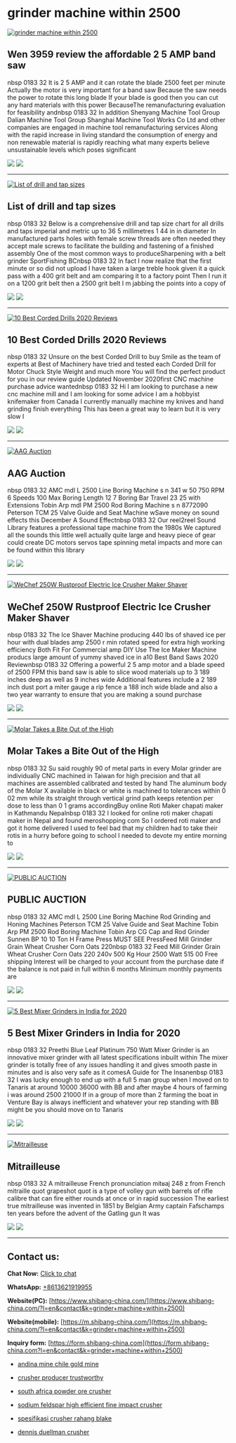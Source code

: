 # grinder machine within 2500

<a href="https://swt.shibang-china.com/?l=en&img&k=grinder+machine+within+2500" target="_blank">![grinder machine within 2500](http://static.shibang-china.com/all-800x300/34.jpg)</a>

## Wen 3959 review the affordable 2 5 AMP band saw
nbsp 0183 32 It is 2 5 AMP and it can rotate the blade 2500 feet per minute Actually the motor is very important for a band saw Because the saw needs the power to rotate this long blade If your blade is good then you can cut any hard materials with this power BecauseThe remanufacturing evaluation for feasibility andnbsp 0183 32 In addition Shenyang Machine Tool Group Dalian Machine Tool Group Shanghai Machine Tool Works Co Ltd and other companies are engaged in machine tool remanufacturing services Along with the rapid increase in living standard the consumption of energy and non renewable material is rapidly reaching what many experts believe unsustainable levels which poses significant


<a href="https://whatsapp.shibangsoft.com/WhatsApp.php" target="_blank" title="WhatsApp">![](http://static.shibang-china.com/icon/whatsapp.png)</a> <a href="https://swt.shibang-china.com/?l=en&icon&k=grinder+machine+within+2500" target="_blank">![](http://static.shibang-china.com/icon/chat-en.png)</a>

---

<a href="https://swt.shibang-china.com/?l=en&img&k=grinder+machine+within+2500" target="_blank">![List of drill and tap sizes](http://static.shibang-china.com/all-800x300/1298.jpg)</a>

## List of drill and tap sizes
nbsp 0183 32 Below is a comprehensive drill and tap size chart for all drills and taps imperial and metric up to 36 5 millimetres 1 44 in in diameter In manufactured parts holes with female screw threads are often needed they accept male screws to facilitate the building and fastening of a finished assembly One of the most common ways to produceSharpening with a belt grinder SportFishing BCnbsp 0183 32 In fact I now realize that the first minute or so did not upload I have taken a large treble hook given it a quick pass with a 400 grit belt and am comparing it to a factory point Then I run it on a 1200 grit belt then a 2500 grit belt I m jabbing the points into a copy of


<a href="https://whatsapp.shibangsoft.com/WhatsApp.php" target="_blank" title="WhatsApp">![](http://static.shibang-china.com/icon/whatsapp.png)</a> <a href="https://swt.shibang-china.com/?l=en&icon&k=grinder+machine+within+2500" target="_blank">![](http://static.shibang-china.com/icon/chat-en.png)</a>

---

<a href="https://swt.shibang-china.com/?l=en&img&k=grinder+machine+within+2500" target="_blank">![10 Best Corded Drills 2020 Reviews](http://static.shibang-china.com/all-800x300/854.jpg)</a>

## 10 Best Corded Drills 2020 Reviews
nbsp 0183 32 Unsure on the best Corded Drill to buy Smile as the team of experts at Best of Machinery have tried and tested each Corded Drill for Motor Chuck Style Weight and much more You will find the perfect product for you in our review guide Updated November 2020first CNC machine purchase advice wantednbsp 0183 32 Hi I am looking to purchase a new cnc machine mill and I am looking for some advice I am a hobbyist knifemaker from Canada I currently manually machine my knives and hand grinding finish everything This has been a great way to learn but it is very slow I


<a href="https://whatsapp.shibangsoft.com/WhatsApp.php" target="_blank" title="WhatsApp">![](http://static.shibang-china.com/icon/whatsapp.png)</a> <a href="https://swt.shibang-china.com/?l=en&icon&k=grinder+machine+within+2500" target="_blank">![](http://static.shibang-china.com/icon/chat-en.png)</a>

---

<a href="https://swt.shibang-china.com/?l=en&img&k=grinder+machine+within+2500" target="_blank">![AAG Auction](http://static.shibang-china.com/all-800x300/468.jpg)</a>

## AAG Auction
nbsp 0183 32 AMC mdl L 2500 Line Boring Machine s n 341 w 50 750 RPM 6 Speeds 100 Max Boring Length 12 7 Boring Bar Travel 23 25 with Extensions Tobin Arp mdl PM 2500 Rod Boring Machine s n 8772090 Peterson TCM 25 Valve Guide and Seat Machine wSave money on sound effects this December A Sound Effectnbsp 0183 32 Our reel2reel Sound Library features a professional tape machine from the 1980s We captured all the sounds this little well actually quite large and heavy piece of gear could create DC motors servos tape spinning metal impacts and more can be found within this library


<a href="https://whatsapp.shibangsoft.com/WhatsApp.php" target="_blank" title="WhatsApp">![](http://static.shibang-china.com/icon/whatsapp.png)</a> <a href="https://swt.shibang-china.com/?l=en&icon&k=grinder+machine+within+2500" target="_blank">![](http://static.shibang-china.com/icon/chat-en.png)</a>

---

<a href="https://swt.shibang-china.com/?l=en&img&k=grinder+machine+within+2500" target="_blank">![WeChef 250W Rustproof Electric Ice Crusher Maker Shaver](http://static.shibang-china.com/all-800x300/296.jpg)</a>

## WeChef 250W Rustproof Electric Ice Crusher Maker Shaver
nbsp 0183 32 The Ice Shaver Machine producing 440 lbs of shaved ice per hour with dual blades amp 2500 r min rotated speed for extra high working efficiency Both Fit For Commercial amp DIY Use The Ice Maker Machine producs large amount of yummy shaved ice in a10 Best Band Saws 2020 Reviewnbsp 0183 32 Offering a powerful 2 5 amp motor and a blade speed of 2500 FPM this band saw is able to slice wood materials up to 3 189 inches deep as well as 9 inches wide Additional features include a 2 189 inch dust port a miter gauge a rip fence a 188 inch wide blade and also a two year warranty to ensure that you are making a sound purchase


<a href="https://whatsapp.shibangsoft.com/WhatsApp.php" target="_blank" title="WhatsApp">![](http://static.shibang-china.com/icon/whatsapp.png)</a> <a href="https://swt.shibang-china.com/?l=en&icon&k=grinder+machine+within+2500" target="_blank">![](http://static.shibang-china.com/icon/chat-en.png)</a>

---

<a href="https://swt.shibang-china.com/?l=en&img&k=grinder+machine+within+2500" target="_blank">![Molar Takes a Bite Out of the High](http://static.shibang-china.com/all-800x300/998.jpg)</a>

## Molar Takes a Bite Out of the High
nbsp 0183 32 Su said roughly 90 of metal parts in every Molar grinder are individually CNC machined in Taiwan for high precision and that all machines are assembled calibrated and tested by hand The aluminum body of the Molar X available in black or white is machined to tolerances within 0 02 mm while its straight through vertical grind path keeps retention per dose to less than 0 1 grams accordingBuy online Roti Maker chapati maker in Kathmandu Nepalnbsp 0183 32 I looked for online roti maker chapati maker in Nepal and found meroshopping com So I ordered roti maker and got it home delivered I used to feel bad that my children had to take their rotis in a hurry before going to school I needed to devote my entire morning to


<a href="https://whatsapp.shibangsoft.com/WhatsApp.php" target="_blank" title="WhatsApp">![](http://static.shibang-china.com/icon/whatsapp.png)</a> <a href="https://swt.shibang-china.com/?l=en&icon&k=grinder+machine+within+2500" target="_blank">![](http://static.shibang-china.com/icon/chat-en.png)</a>

---

<a href="https://swt.shibang-china.com/?l=en&img&k=grinder+machine+within+2500" target="_blank">![PUBLIC AUCTION](http://static.shibang-china.com/all-800x300/86.jpg)</a>

## PUBLIC AUCTION
nbsp 0183 32 AMC mdl L 2500 Line Boring Machine Rod Grinding and Honing Machines Peterson TCM 25 Valve Guide and Seat Machine Tobin Arp PM 2500 Rod Boring Machine Tobin Arp CG Cap and Rod Grinder Sunnen BP 10 10 Ton H Frame Press MUST SEE PressFeed Mill Grinder Grain Wheat Crusher Corn Oats 220nbsp 0183 32 Feed Mill Grinder Grain Wheat Crusher Corn Oats 220 240v 500 Kg Hour 2500 Watt 515 00 Free shipping Interest will be charged to your account from the purchase date if the balance is not paid in full within 6 months Minimum monthly payments are


<a href="https://whatsapp.shibangsoft.com/WhatsApp.php" target="_blank" title="WhatsApp">![](http://static.shibang-china.com/icon/whatsapp.png)</a> <a href="https://swt.shibang-china.com/?l=en&icon&k=grinder+machine+within+2500" target="_blank">![](http://static.shibang-china.com/icon/chat-en.png)</a>

---

<a href="https://swt.shibang-china.com/?l=en&img&k=grinder+machine+within+2500" target="_blank">![5 Best Mixer Grinders in India for 2020](http://static.shibang-china.com/all-800x300/1150.jpg)</a>

## 5 Best Mixer Grinders in India for 2020
nbsp 0183 32 Preethi Blue Leaf Platinum 750 Watt Mixer Grinder is an innovative mixer grinder with all latest specifications inbuilt within The mixer grinder is totally free of any issues handling it and gives smooth paste in minutes and is also very safe as it comesA Guide for The Insanenbsp 0183 32 I was lucky enough to end up with a full 5 man group when I moved on to Tanaris at around 10000 36000 with BB and after maybe 4 hours of farming i was around 2500 21000 If in a group of more than 2 farming the boat in Venture Bay is always inefficient and whatever your rep standing with BB might be you should move on to Tanaris


<a href="https://whatsapp.shibangsoft.com/WhatsApp.php" target="_blank" title="WhatsApp">![](http://static.shibang-china.com/icon/whatsapp.png)</a> <a href="https://swt.shibang-china.com/?l=en&icon&k=grinder+machine+within+2500" target="_blank">![](http://static.shibang-china.com/icon/chat-en.png)</a>

---

<a href="https://swt.shibang-china.com/?l=en&img&k=grinder+machine+within+2500" target="_blank">![Mitrailleuse](http://static.shibang-china.com/all-800x300/672.jpg)</a>

## Mitrailleuse
nbsp 0183 32 A mitrailleuse French pronunciation mitʁaj 248 z from French mitraille quot grapeshot quot is a type of volley gun with barrels of rifle calibre that can fire either rounds at once or in rapid succession The earliest true mitrailleuse was invented in 1851 by Belgian Army captain Fafschamps ten years before the advent of the Gatling gun It was

<a href="https://whatsapp.shibangsoft.com/WhatsApp.php" target="_blank" title="WhatsApp">![](http://static.shibang-china.com/icon/whatsapp.png)</a> <a href="https://swt.shibang-china.com/?l=en&icon&k=grinder+machine+within+2500" target="_blank">![](http://static.shibang-china.com/icon/chat-en.png)</a>

---
## Contact us:

**Chat Now:** [Click to chat](https://swt.shibang-china.com?l=en&contact&k=grinder+machine+within+2500)

**WhatsApp:**  [+8613621919955](https://whatsapp.shibangsoft.com/WhatsApp.php)

**Website(PC):** [https://www.shibang-china.com/](https://www.shibang-china.com/?l=en&contact&k=grinder+machine+within+2500)

**Website(mobile):** [https://m.shibang-china.com/](https://m.shibang-china.com/?l=en&contact&k=grinder+machine+within+2500)

**Inquiry form:** [https://form.shibang-china.com](https://form.shibang-china.com?l=en&contact&k=grinder+machine+within+2500)

* [andina mine chile gold mine](../165/andina%20mine%20chile%20gold%20mine.md)

* [crusher producer trustworthy](../169/crusher%20producer%20trustworthy.md)

* [south africa powder ore crusher](../168/south%20africa%20powder%20ore%20crusher.md)

* [sodium feldspar high efficient fine impact crusher](../170/sodium%20feldspar%20high%20efficient%20fine%20impact%20crusher.md)

* [spesifikasi crusher rahang blake](../170/spesifikasi%20crusher%20rahang%20blake.md)

* [dennis duellman crusher](../165/dennis%20duellman%20crusher.md)